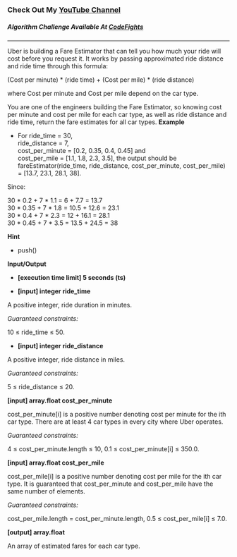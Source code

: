 ### Check Out My [YouTube Channel](https://www.YouTube.com/CodingTutorials360)

##### Algorithm Challenge Available At [CodeFights](https://codefights.com/company-challenges/uber/HNQwGHfKAoYsz9KX6)
---
Uber is building a Fare Estimator that can tell you how much your ride will cost before you request it. It works by passing approximated ride distance and ride time through this formula:

(Cost per minute) * (ride time) + (Cost per mile) * (ride distance)

where Cost per minute and Cost per mile depend on the car type.

You are one of the engineers building the Fare Estimator, so knowing cost per minute and cost per mile for each car type, as well as ride distance and ride time, return the fare estimates for all car types.
**Example**

- For
ride_time = 30,  
ride_distance = 7,  
cost_per_minute = [0.2, 0.35, 0.4, 0.45] and  
cost_per_mile = [1.1, 1.8, 2.3, 3.5], the output should be  
fareEstimator(ride_time, ride_distance, cost_per_minute, cost_per_mile) = [13.7, 23.1, 28.1, 38].  

Since:

30 * 0.2 + 7 * 1.1 = 6 + 7.7 = 13.7  
30 * 0.35 + 7 * 1.8 = 10.5 + 12.6 = 23.1  
30 * 0.4 + 7 * 2.3 = 12 + 16.1 = 28.1  
30 * 0.45 + 7 * 3.5 = 13.5 + 24.5 = 38  

**Hint**
-   push()

**Input/Output**

- **[execution time limit] 5 seconds (ts)**

- **[input] integer ride_time**

A positive integer, ride duration in minutes.

*Guaranteed constraints:*

10 ≤ ride_time ≤ 50.

- **[input] integer ride_distance**

A positive integer, ride distance in miles.

*Guaranteed constraints:*

5 ≤ ride_distance ≤ 20.

**[input] array.float cost_per_minute**

cost_per_minute[i] is a positive number denoting cost per minute for the ith car type. There are at least 4 car types in every city where Uber operates.

*Guaranteed constraints:*

4 ≤ cost_per_minute.length ≤ 10,
0.1 ≤ cost_per_minute[i] ≤ 350.0.

**[input] array.float cost_per_mile**

cost_per_mile[i] is a positive number denoting cost per mile for the ith car type. It is guaranteed that cost_per_minute and cost_per_mile have the same number of elements.

*Guaranteed constraints:*

cost_per_mile.length = cost_per_minute.length,
0.5 ≤ cost_per_mile[i] ≤ 7.0.

**[output] array.float**

An array of estimated fares for each car type.
